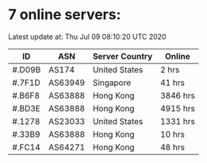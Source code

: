 # 7 online servers:

Latest update at: Thu Jul 09 08:10:20 UTC 2020

| ID | ASN | Server Country | Online |
| -- | --- | -------------- | ------ |
| #.D09B | AS174 | United States | 2 hrs |
| #.7F1D | AS63949 | Singapore | 41 hrs |
| #.B6F8 | AS63888 | Hong Kong | 3846 hrs |
| #.BD3E | AS63888 | Hong Kong | 4915 hrs |
| #.1278 | AS23033 | United States | 1331 hrs |
| #.33B9 | AS63888 | Hong Kong | 10 hrs |
| #.FC14 | AS64271 | Hong Kong | 48 hrs |

